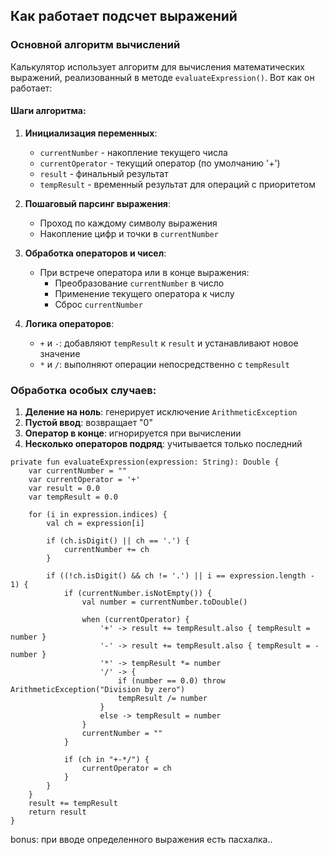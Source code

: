 ## Как работает подсчет выражений

### Основной алгоритм вычислений

Калькулятор использует алгоритм для вычисления математических выражений, реализованный в методе `evaluateExpression()`. Вот как он работает:

#### Шаги алгоритма:

1. **Инициализация переменных**:
   - `currentNumber` - накопление текущего числа
   - `currentOperator` - текущий оператор (по умолчанию '+')
   - `result` - финальный результат
   - `tempResult` - временный результат для операций с приоритетом

2. **Пошаговый парсинг выражения**:
   - Проход по каждому символу выражения
   - Накопление цифр и точки в `currentNumber`

3. **Обработка операторов и чисел**:
   - При встрече оператора или в конце выражения:
     - Преобразование `currentNumber` в число
     - Применение текущего оператора к числу
     - Сброс `currentNumber`

4. **Логика операторов**:
   - `+` и `-`: добавляют `tempResult` к `result` и устанавливают новое значение
   - `*` и `/`: выполняют операции непосредственно с `tempResult`

### Обработка особых случаев:

1. **Деление на ноль**: генерирует исключение `ArithmeticException`
2. **Пустой ввод**: возвращает "0"
3. **Оператор в конце**: игнорируется при вычислении
4. **Несколько операторов подряд**: учитывается только последний


```
private fun evaluateExpression(expression: String): Double {
    var currentNumber = ""
    var currentOperator = '+'
    var result = 0.0
    var tempResult = 0.0

    for (i in expression.indices) {
        val ch = expression[i]

        if (ch.isDigit() || ch == '.') {
            currentNumber += ch
        }

        if ((!ch.isDigit() && ch != '.') || i == expression.length - 1) {
            if (currentNumber.isNotEmpty()) {
                val number = currentNumber.toDouble()

                when (currentOperator) {
                    '+' -> result += tempResult.also { tempResult = number }
                    '-' -> result += tempResult.also { tempResult = -number }
                    '*' -> tempResult *= number
                    '/' -> {
                        if (number == 0.0) throw ArithmeticException("Division by zero")
                        tempResult /= number
                    }
                    else -> tempResult = number
                }
                currentNumber = ""
            }

            if (ch in "+-*/") {
                currentOperator = ch
            }
        }
    }
    result += tempResult
    return result
}
```


bonus: при вводе определенного выражения есть пасхалка..
